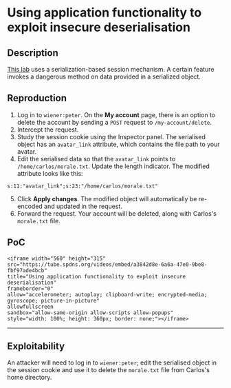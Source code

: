 # Using application functionality to exploit insecure deserialisation

## Description

[This lab](https://portswigger.net/web-security/deserialization/exploiting/lab-deserialization-using-application-functionality-to-exploit-insecure-deserialization) uses a serialization-based session mechanism. A certain feature invokes a dangerous method on data provided in a serialized object.

## Reproduction

1. Log in to `wiener:peter`. On the **My account** page, there is an option to delete the account by sending a `POST` request to `/my-account/delete`.
2. Intercept the request. 
3. Study the session cookie using the Inspector panel. The serialised object has an `avatar_link` attribute, which contains the file path to your avatar.
4. Edit the serialised data so that the `avatar_link` points to `/home/carlos/morale.txt`. Update the length indicator. The modified attribute looks like this:

```text
s:11:"avatar_link";s:23:"/home/carlos/morale.txt"
```
    
5. Click **Apply changes**. The modified object will automatically be re-encoded and updated in the request.
6. Forward the request. Your account will be deleted, along with Carlos's `morale.txt` file.

## PoC

```{raw} html
<iframe width="560" height="315"
src="https://tube.spdns.org/videos/embed/a3842d8e-6a6a-47e0-9be8-fbf97ade4bcb"
title="Using application functionality to exploit insecure deserialisation"
frameborder="0"
allow="accelerometer; autoplay; clipboard-write; encrypted-media; gyroscope; picture-in-picture"
allowfullscreen
sandbox="allow-same-origin allow-scripts allow-popups"
style="width: 100%; height: 360px; border: none;"></iframe>
```

----

## Exploitability

An attacker will need to log in to `wiener:peter`; edit the serialised object in the session cookie and use it to delete the `morale.txt` file from Carlos's home directory. 
